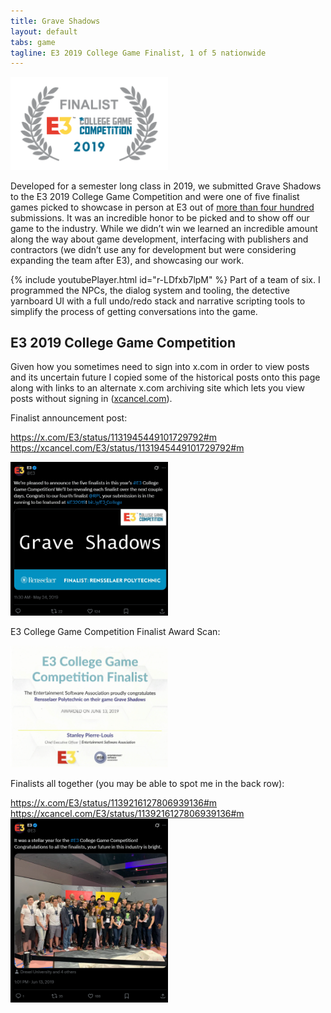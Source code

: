 ```yaml
---
title: Grave Shadows
layout: default
tabs: game
tagline: E3 2019 College Game Finalist, 1 of 5 nationwide
---
```


<img src="/Images/E3CGC2_grey.png" width="50%" alt="E3 2019 College Game Competition Finalist Laurels" />

Developed for a semester long class in 2019, we submitted Grave Shadows to the E3 2019 College Game Competition and were one of five finalist games picked to showcase in person at E3 out of <a href="https://6abc.com/post/drexel-students-win-e3-college-game-competition/5346550/" target=null>more than four hundred</a> submissions. It was an incredible honor to be picked and to show off our game to the industry. While we didn’t win we learned an incredible amount along the way about game development, interfacing with publishers and contractors (we didn’t use any for development but were considering expanding the team after E3), and showcasing our work.

{% include youtubePlayer.html id="r-LDfxb7lpM" %}
Part of a team of six. I programmed the NPCs, the dialog system and tooling, the detective yarnboard UI with a full undo/redo stack and narrative scripting tools to simplify the process of getting conversations into the game.


## E3 2019 College Game Competition

Given how you sometimes need to sign into x.com in order to view posts and its uncertain future I copied some of the historical posts onto this page along with links to an alternate x.com archiving site which lets you view posts without signing in (<a href="https://xcancel.com" target=null>xcancel.com</a>).


Finalist announcement post:

<a href="https://x.com/E3/status/1131945449101729792#m" target=null>https://x.com/E3/status/1131945449101729792#m</a>
<a href="https://xcancel.com/E3/status/1131945449101729792#m" target=null>https://xcancel.com/E3/status/1131945449101729792#m</a>

<img src="/Images/e3_ccollege_game_finalist_tweet.png" width="50%" alt="The tweet that announced Grave Shadows was one of the competition finalists" /> <br>

E3 College Game Competition Finalist Award Scan:

<img src="/Images/e3_2019_scan.png" width="50%" alt="Scan of E3 2019 College Game Competition Finalist Award" /> <br>

Finalists all together (you may be able to spot me in the back row):

<a href="https://x.com/E3/status/1139216127806939136#m" target=null>https://x.com/E3/status/1139216127806939136#m</a>
<a href="https://xcancel.com/E3/status/1139216127806939136#m" target=null>https://xcancel.com/E3/status/1139216127806939136#m</a>
<img src="/Images/e3_college_game_finalists_photo.png" width="50%" alt="E3 College Game Competition finalist teams posing for a photo" /> <br>
